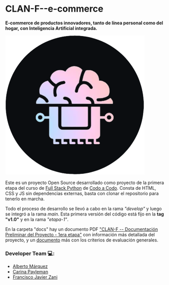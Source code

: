 # CLAN-F--e-commerce

**E-commerce de productos innovadores, tanto de línea personal como del hogar, con Inteligencia Artificial integrada.**

![Logo](assets/logo/icono.png)

Este es un proyecto Open Source desarrollado como proyecto de la primera etapa del curso de [Full Stack Python](https://agenciadeaprendizaje.bue.edu.ar/curso/fullstack-con-python-cac-4-0/) de [Codo a Codo](https://buenosaires.gob.ar/educacion/codocodo/el-programa). Consta de HTML, CSS y JS sin dependencias externas, basta con clonar el repositorio para tenerlo en marcha.

Todo el proceso de desarrollo se llevó a cabo en la rama _"develop"_ y luego se integró a la rama _main_. Esta primera versión del código está fijo en la **tag "v1.0"** y en la rama _"etapa-1"_. 

En la carpeta "docs" hay un documento PDF ["CLAN-F -- Documentación Preliminar del Proyecto - 1era etapa"](docs/CLAN-F%20--%20Documentación%20Preliminar%20del%20Proyecto%20-%201era%20etapa.pdf) con información más detallada del proyecto, y un [documento](docs/TPO%20Desarrollo%20Web%20HTML%20CSS%20JS%20-%20AGOSTO%202023.pdf) más con los criterios de evaluación generales. 

### Developer Team 💻:

- [Alberto Márquez](https://github.com/YeiAlb)
- [Carina Payleman](https://github.com/PaylemanC)
- [Francisco Javier Zani](https://github.com/Franjazani)